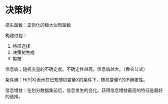# 决策树

损失函数：正则化的极大似然函数



构建过程：

1. 特征选择
2. 决策树生成
3. 剪枝



信息熵：随机变量的不确定度。不确定性越高，信息熵越大。（香农公式）

条件熵：H(Y|X)表示在已知随机变量X的条件下，随机变量Y的不确定性。

信息增益：在划分数据集前后，信息发生的变化。获得信息增益最高的特征是最好的选择。
